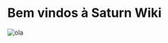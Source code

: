 # Bem vindos à Saturn Wiki

![ola](https://cdn.discordapp.com/attachments/534768096830029825/906012271346589726/carpet.gif)

